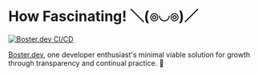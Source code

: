 # How Fascinating! ＼(๏◡๏)／

[![Boster.dev CI/CD](https://github.com/daveboster/daveboster.github.io/actions/workflows/bosterdev-deploy.yml/badge.svg?branch=main)](https://github.com/daveboster/daveboster.github.io/actions/workflows/bosterdev-deploy.yml)

[Boster.dev](https://boster.dev), one developer enthusiast's minimal viable solution for growth through transparency and continual practice. 🙂
